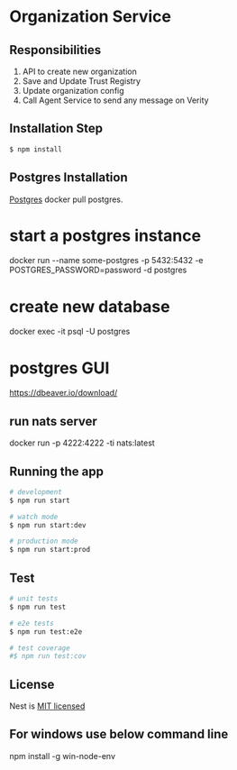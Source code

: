 # Organization Service

## Responsibilities
1. API to create new organization
2. Save and Update Trust Registry
3. Update organization config
3. Call Agent Service to send any message on Verity

## Installation Step

```bash
$ npm install
```

## Postgres Installation
[Postgres](https://hub.docker.com/_/postgres) docker pull postgres.

# start a postgres instance
docker run --name some-postgres -p 5432:5432 -e POSTGRES_PASSWORD=password -d postgres
# create new database
docker exec -it <docker-container-name> psql -U postgres

# postgres GUI 
https://dbeaver.io/download/

## run nats server
docker run -p 4222:4222 -ti nats:latest

## Running the app

```bash
# development
$ npm run start

# watch mode
$ npm run start:dev

# production mode
$ npm run start:prod
```

## Test

```bash
# unit tests
$ npm run test

# e2e tests
$ npm run test:e2e

# test coverage
#$ npm run test:cov
```

## License

Nest is [MIT licensed](LICENSE)

## For windows use below command line

npm install -g win-node-env

